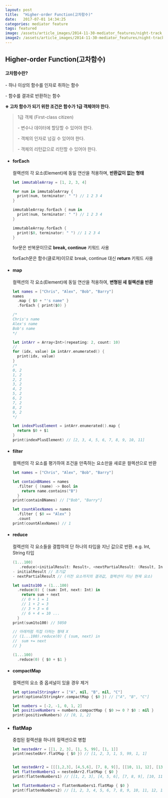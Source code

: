 ```yaml
---
layout: post
title:  "Higher-order Function(고차함수)"
date:   2017-07-01 14:34:25
categories: mediator feature
tags: featured
image: /assets/article_images/2014-11-30-mediator_features/night-track.JPG
image2: /assets/article_images/2014-11-30-mediator_features/night-track-mobile.JPG
---
```

## Higher-order Function(고차함수)

#### 고차함수란?

 \- 하나 이상의 함수를 인자로 취하는 함수

 \- 함수를 결과로 반환하는 함수



  **※ 고차 함수가 되기 위한 조건은 함수가 1급 객체여야 한다.**

> 1급 객체 (First-class citizen)
>
> \- 변수나 데이터에 할당할 수 있어야 한다.
>
> \- 객체의 인자로 넘길 수 있어야 한다.
>
> \- 객체의 리턴값으로 리턴할 수 있어야 한다.



- #### forEach

  컬랙션의 각 요소(Element)에 동일 연산을 적용하며, **반환값이 없는 형태**

  ```swift
  let immutableArray = [1, 2, 3, 4]
  
  for num in immutableArray {
    print(num, terminator: " ") // 1 2 3 4 
  }
  
  immutableArray.forEach { num in
    print(num, terminator: " ") // 1 2 3 4 
  }
  
  immutableArray.forEach {
    print($0, terminator: " ") // 1 2 3 4 
  }
  
  
  ```

  for문은 반복문이므로 **break, continue** 키워드 사용

   	forEach문은 함수(클로져)이므로 break, continue 대신 **return** 키워드 사용



- #### map

  컬렉션의 각 요소(Element)에 동일 연산을 적용하여, **변형된 새 컬렉션을 반환**

  ```swift
  let names = ["Chris", "Alex", "Bob", "Barry"]
  names
    .map { $0 + "'s name" }
    .forEach { print($0) }
  
  /* 
  Chris's name
  Alex's name
  Bob's name
  */
  
  let intArr = Array<Int>(repeating: 2, count: 10)
  // 
  for (idx, value) in intArr.enumerated() {
    print(idx, value)
  }
  /* 
  0, 2
  1, 2
  2, 2
  3, 2
  4, 2
  5, 2
  6, 2
  7, 2
  8, 2
  9, 2
  */
  
  let indexPlusElement = intArr.enumerated().map {
    return $0 + $1
  }
  print(indexPlusElement) // [2, 3, 4, 5, 6, 7, 8, 9, 10, 11]
  ```

  

- #### filter

  컬렉션의 각 요소를 평가하여 조건을 만족하는 요소만을 새로운 컬렉션으로 반환

  ```swift
  let names = ["Chris", "Alex", "Bob", "Barry"]
  
  let containBNames = names
    .filter { (name) -> Bool in
      return name.contains("B")
    }
  print(containBNames) // ["Bob", "Barry"]
  
  let countAlexNames = names
    .filter { $0 == "Alex" }
    .count
  print(countAlexNames) // 1
  
  ```

  

- #### reduce

  컬렉션의 각 요소들을 결합하여 단 하나의 타입을 지닌 값으로 반환.   e.g. Int, String 타입

  ```swift
  (1...100)
     .reduce(<initialResult: Result>, <nextPartialResult: (Result, Int) throws -> Result)
  - initialResult // 초기값
  - nextPartialResult // (이전 요소까지의 결과값, 컬렉션이 지닌 현재 요소)
  
  let sum1to100 = (1...100)
    .reduce(0) { (sum: Int, next: Int) in
      return sum + next
      // 0 + 1 = 1
      // 1 + 2 = 3
      // 3 + 3 = 6
      // 6 + 4 = 10 ...
    }
  print(sum1to100) // 5050
  
  // 아래처럼 직접 더하는 형태 X
  // (1...100).reduce(0) { (sum, next) in
  //  sum += next
  // }
  
  (1...100)
    .reduce(0) { $0 + $1 }
  ```



- #### compactMap

  컬렉션의 요소 중 옵셔널이 있을 경우 제거

  ```swift
  let optionalStringArr = ["A", nil, "B", nil, "C"]
  print(optionalStringArr.compactMap { $0 }) // ["A", "B", "C"]
  
  let numbers = [-2, -1, 0, 1, 2]
  let positiveNumbers = numbers.compactMap { $0 >= 0 ? $0 : nil }
  print(positiveNumbers) // [0, 1, 2]
  ```

  

- ### flatMap

  중첩된 컬렉션을 하나의 컬렉션으로 병합

  ```swift
  let nestedArr = [[1, 2, 3], [1, 5, 99], [1, 1]]
  print(nestedArr.flatMap { $0 }) // [1, 2, 3, 1, 5, 99, 1, 1]
  
  
  let nestedArr2 = [[[1,2,3], [4,5,6], [7, 8, 9]], [[10, 11, 12], [13, 14]]]
  let flattenNumbers1 = nestedArr2.flatMap { $0 }
  print(flattenNumbers1) // [[1, 2, 3], [4, 5, 6], [7, 8, 9], [10, 11, 12], [13, 14]]
  
  let flattenNumbers2 = flattenNumbers1.flatMap { $0 }
  print(flattenNumbers2) // [1, 2, 3, 4, 5, 6, 7, 8, 9, 10, 11, 12, 13, 14]
  ```

  

